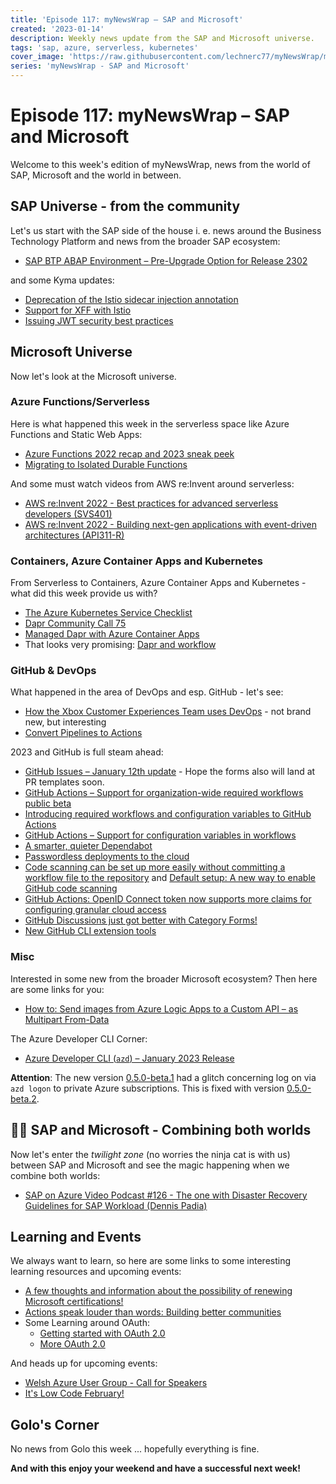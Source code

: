 ```yaml
---
title: 'Episode 117: myNewsWrap – SAP and Microsoft'
created: '2023-01-14'
description: Weekly news update from the SAP and Microsoft universe.
tags: 'sap, azure, serverless, kubernetes'
cover_image: 'https://raw.githubusercontent.com/lechnerc77/myNewsWrap/main/episodes/cover-images/episode117small.png'
series: 'myNewsWrap - SAP and Microsoft'
---
```


# Episode 117: myNewsWrap – SAP and Microsoft

Welcome to this week's edition of myNewsWrap, news from the world of SAP, Microsoft and the world in between.

## SAP Universe - from the community

Let's us start with the SAP side of the house i. e. news around the Business Technology Platform and news from the broader SAP ecosystem:

* [SAP BTP ABAP Environment – Pre-Upgrade Option for Release 2302](https://blogs.sap.com/2023/01/11/sap-btp-abap-environment-pre-upgrade-option-for-release-2302/)

and some Kyma updates:

* [Deprecation of the Istio sidecar injection annotation](https://kyma-project.io/blog/2022/12/30/deprecation-of-istio-sidecar-injection-annotation)
* [Support for XFF with Istio](https://kyma-project.io/blog/2023/1/11/istio-xff-support)
* [Issuing JWT security best practices](https://kyma-project.io/blog/2023/1/12/jwt-best-practices)

## Microsoft Universe

Now let's look at the Microsoft universe.

### Azure Functions/Serverless

Here is what happened this week in the serverless space like Azure Functions and Static Web Apps:

* [Azure Functions 2022 recap and 2023 sneak peek](https://techcommunity.microsoft.com/t5/apps-on-azure-blog/azure-functions-2022-recap-and-2023-sneak-peek/ba-p/3710636)
* [Migrating to Isolated Durable Functions](https://markheath.net/post/migrating-to-isolated-durable-functions)

And some must watch videos from AWS re:Invent around serverless:

* [AWS re:Invent 2022 - Best practices for advanced serverless developers (SVS401)](https://youtu.be/PiQ_eZFO2GU)
* [AWS re:Invent 2022 - Building next-gen applications with event-driven architectures (API311-R)](https://youtu.be/SbL3a9YOW7s)

### Containers, Azure Container Apps and Kubernetes

From Serverless to Containers, Azure Container Apps and Kubernetes - what did this week provide us with?

* [The Azure Kubernetes Service Checklist](https://www.the-aks-checklist.com/)
* [Dapr Community Call 75](https://youtu.be/pOT8teL6j_k)
* [Managed Dapr with Azure Container Apps](https://youtu.be/UWGVT3yyrKw)
* That looks very promising: [Dapr and workflow](https://twitter.com/yaronschneider/status/1612872922695360512?s=20&t=_7rRPW58nmGG5oWpTKu94A)

### GitHub & DevOps

What happened in the area of DevOps and esp. GitHub - let's see:

* [How the Xbox Customer Experiences Team uses DevOps](https://youtu.be/vyunKglV8hE) - not brand new, but interesting
* [Convert Pipelines to Actions](https://pipelinestoactions.azurewebsites.net/)

2023 and GitHub is full steam ahead:

* [GitHub Issues – January 12th update](https://github.blog/changelog/2023-01-12-github-issues-january-12th-update/) - Hope the forms also will land at PR templates soon.
* [GitHub Actions – Support for organization-wide required workflows public beta](https://github.blog/changelog/2023-01-10-github-actions-support-for-organization-wide-required-workflows-public-beta/)
* [Introducing required workflows and configuration variables to GitHub Actions](https://github.blog/2023-01-10-introducing-required-workflows-and-configuration-variables-to-github-actions/)
* [GitHub Actions – Support for configuration variables in workflows](https://github.blog/changelog/2023-01-10-github-actions-support-for-configuration-variables-in-workflows/)
* [A smarter, quieter Dependabot](https://github.blog/2023-01-12-a-smarter-quieter-dependabot/)
* [Passwordless deployments to the cloud](https://github.blog/2023-01-11-passwordless-deployments-to-the-cloud/)
* [Code scanning can be set up more easily without committing a workflow file to the repository](https://github.blog/changelog/2023-01-09-code-scanning-can-be-set-up-more-easily-without-committing-a-workflow-file-to-the-repository/) and [Default setup: A new way to enable GitHub code scanning](https://github.blog/2023-01-09-default-setup-a-new-way-to-enable-github-code-scanning/)
* [GitHub Actions: OpenID Connect token now supports more claims for configuring granular cloud access](https://github.blog/changelog/2023-01-10-github-actions-openid-connect-token-now-supports-more-claims-for-configuring-granular-cloud-access/)
* [GitHub Discussions just got better with Category Forms!](https://github.blog/2023-01-09-github-discussions-just-got-better-with-category-forms/)
* [New GitHub CLI extension tools](https://github.blog/2023-01-13-new-github-cli-extension-tools/)

### Misc

Interested in some new from the broader Microsoft ecosystem? Then here are some links for you:

* [How to: Send images from Azure Logic Apps to a Custom API – as Multipart From-Data](https://tomow.de/dev/how-to-send-images-from-azure-logic-apps-to-a-custom-api-as-multipart-from-data/)

The Azure Developer CLI Corner:

* [Azure Developer CLI (`azd`) – January 2023 Release](https://devblogs.microsoft.com/azure-sdk/azure-developer-cli-azd-january-2023-release/)

**Attention**: The new version [0.5.0-beta.1](https://github.com/Azure/azure-dev/releases/tag/azure-dev-cli_0.5.0-beta.1) had a glitch concerning log on via `azd logon` to private Azure subscriptions. This is fixed with version [0.5.0-beta.2](https://github.com/Azure/azure-dev/releases/tag/azure-dev-cli_0.5.0-beta.2).

## 🐱‍👤 SAP and Microsoft - Combining both worlds

Now let's enter the _twilight zone_ (no worries the ninja cat is with us) between SAP and Microsoft and see the magic happening when we combine both worlds:

* [SAP on Azure Video Podcast #126 - The one with Disaster Recovery Guidelines for SAP Workload (Dennis Padia)](https://youtu.be/HEGLYdwGi24)

## Learning and Events

We always want to learn, so here are some links to some interesting learning resources and upcoming events:

* [A few thoughts and information about the possibility of renewing Microsoft certifications!](https://techcommunity.microsoft.com/t5/microsoft-learn/a-few-thoughts-and-information-about-the-possibility-of-renewing/m-p/3711215)
* [Actions speak louder than words: Building better communities](https://youtu.be/9aU4isQeYhY)
* Some Learning around OAuth:
   * [Getting started with OAuth 2.0](https://youtu.be/1F2nQFdY4cs)
   * [More OAuth 2.0](https://youtu.be/lkK9DLvmje0)

And heads up for upcoming events:

* [Welsh Azure User Group - Call for Speakers](https://sessionize.com/welsh-azure-user-group-cfs/)
* [It's Low Code February!](https://microsoft.github.io/Low-Code/lowcode-february/)

## Golo's Corner

No news from Golo this week ... hopefully everything is fine.

**And with this enjoy your weekend and have a successful next week!**

